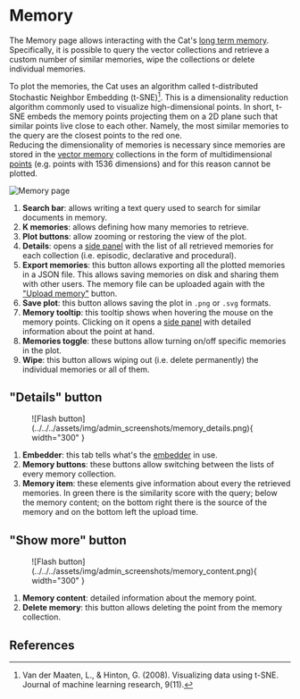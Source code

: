 # Memory

The Memory page allows interacting with the Cat's [long term memory](../../../cat-components/memory/long_term_memory.md).
Specifically, it is possible to query the vector collections and retrieve a custom number of similar memories,
wipe the collections or delete individual memories.

To plot the memories, the Cat uses an algorithm called t-distributed Stochastic Neighbor Embedding (t-SNE)[^1].
This is a dimensionality reduction algorithm commonly used to visualize high-dimensional points.
In short,
t-SNE embeds the memory points projecting them on a 2D plane such that similar points live close to each other.
Namely, the most similar memories to the query are the closest points to the red one.  
Reducing the dimensionality of memories is necessary
since memories are stored in the [vector memory](../../../cat-components/memory/vector_memory.md) collections
in the form of multidimensional [points](../../../cat-components/memory/vector_memory.md)
(e.g. points with 1536 dimensions) and for this reason cannot be plotted.

![Memory page](../../../assets/img/admin_screenshots/memory.png)

1. **Search bar**: allows writing a text query used to search for similar documents in memory.
2. **K memories**: allows defining how many memories to retrieve.
3. **Plot buttons**: allow zooming or restoring the view of the plot.
4. **Details**: opens a [side panel](#details-button) with the list of all retrieved memories for each collection (i.e. episodic, declarative and procedural).
5. **Export memories**: this button allows exporting all the plotted memories in a JSON file.
This allows saving memories on disk and sharing them with other users.
The memory file can be uploaded again with the ["Upload memory"](admin-interface.md#flash-button) button.
6. **Save plot**: this button allows saving the plot in `.png` or `.svg` formats.
7. **Memory tooltip**: this tooltip shows when hovering the mouse on the memory points.
Clicking on it opens a [side panel](#show-more-button) with detailed information about the point at hand.
8. **Memories toggle**: these buttons allow turning on/off specific memories in the plot.
9. **Wipe**: this button allows wiping out (i.e. delete permanently) the individual memories or all of them.

## "Details" button

<figure markdown>
  ![Flash button](../../../assets/img/admin_screenshots/memory_details.png){ width="300" }
</figure>

1. **Embedder**: this tab tells what's the [embedder](../../../cat-components/llm.md#embedding-model) in use.
2. **Memory buttons**: these buttons allow switching between the lists of every memory collection.
3. **Memory item**: these elements give information about every the retrieved memories.
In green there is the similarity score with the query; below the memory content;
   on the bottom right there is the source of the memory and on the bottom left the upload time.

## "Show more" button

<figure markdown>
  ![Flash button](../../../assets/img/admin_screenshots/memory_content.png){ width="300" }
</figure>

1. **Memory content**: detailed information about the memory point.
2. **Delete memory**: this button allows deleting the point from the memory collection.

## References

[^1]: Van der Maaten, L., & Hinton, G. (2008). Visualizing data using t-SNE. Journal of machine learning research, 9(11).
